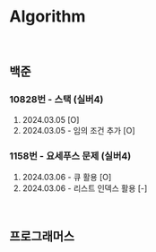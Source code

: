 # Algorithm
<br/>

## 백준

### 10828번 - 스택 (실버4)
1. 2024.03.05 [O]
2. 2024.03.05 - 임의 조건 추가 [O]

### 1158번 - 요세푸스 문제 (실버4)
1. 2024.03.06 - 큐 활용 [O]
2. 2024.03.06 - 리스트 인덱스 활용 [-]

<br/>

## 프로그래머스